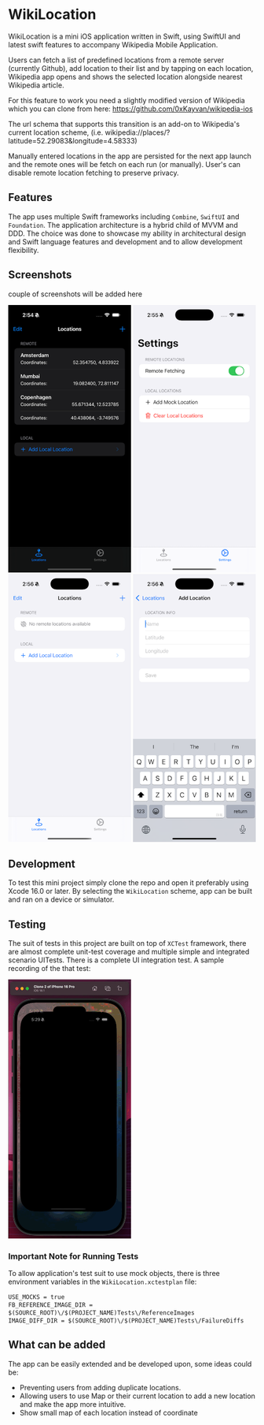# WikiLocation

WikiLocation is a mini iOS application written in Swift, using SwiftUI and latest swift features to accompany Wikipedia Mobile Application.

Users can fetch a list of predefined locations from a remote server (currently Github), add location to their list and by tapping on each location, Wikipedia app opens and shows the selected location alongside nearest Wikipedia article.

For this feature to work you need a slightly modified version of Wikipedia which you can clone from here: https://github.com/0xKayvan/wikipedia-ios

The url schema that supports this transition is an add-on to Wikipedia's current location scheme, (i.e. wikipedia://places/?latitude=52.29083&longitude=4.58333)

Manually entered locations in the app are persisted for the next app launch and the remote ones will be fetch on each run (or manually). User's can disable remote location fetching to preserve privacy.

## Features

The app uses multiple Swift frameworks including `Combine`, `SwiftUI` and `Foundation`. The application architecture is a hybrid child of MVVM and DDD. The choice was done to showcase my ability in architectural design and Swift language features and development and to allow development flexibility.

## Screenshots

couple of screenshots will be added here

<img src="Screenshots/ScreenShot01.png" width="250" alt="Screenshot 1"/>
<img src="Screenshots/ScreenShot02.png" width="250" alt="Screenshot 2"/>
<img src="Screenshots/ScreenShot03.png" width="250" alt="Screenshot 3"/>
<img src="Screenshots/ScreenShot04.png" width="250" alt="Screenshot 4"/>

## Development

To test this mini project simply clone the repo and open it preferably using Xcode 16.0 or later. By selecting the `WikiLocation` scheme, app can be built and ran on a device or simulator.

## Testing

The suit of tests in this project are built on top of `XCTest` framework, there are almost complete unit-test coverage and multiple simple and integrated scenario UITests.
There is a complete UI integration test. A sample recording of the that test:

<img src="Screenshots/UITest.gif" width="250" alt="UITest Recording"/>

### Important Note for Running Tests

To allow application's test suit to use mock objects, there is three environment variables in the `WikiLocation.xctestplan` file:

```plaintext
USE_MOCKS = true
FB_REFERENCE_IMAGE_DIR = $(SOURCE_ROOT)\/$(PROJECT_NAME)Tests\/ReferenceImages
IMAGE_DIFF_DIR = $(SOURCE_ROOT)\/$(PROJECT_NAME)Tests\/FailureDiffs
```

## What can be added

The app can be easily extended and be developed upon, some ideas could be:

- Preventing users from adding duplicate locations.
- Allowing users to use Map or their current location to add a new location and make the app more intuitive.
- Show small map of each location instead of coordinate
